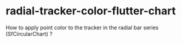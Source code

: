 # radial-tracker-color-flutter-chart
How to apply point color to the tracker in the radial bar series (SfCircularChart) ?
